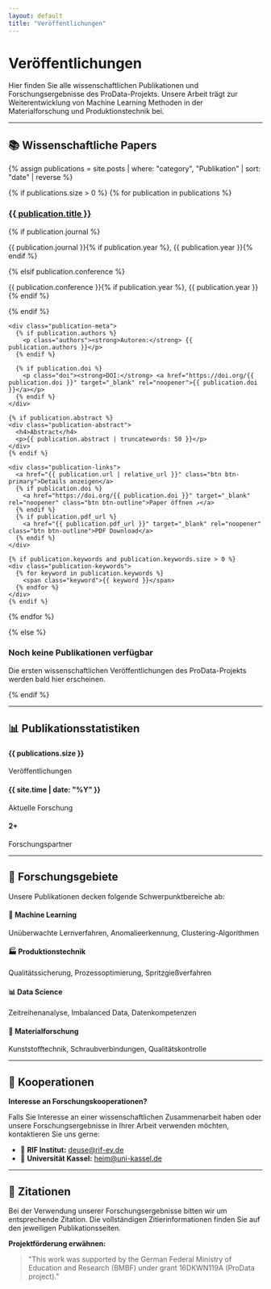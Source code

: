```yaml
---
layout: default
title: "Veröffentlichungen"
---
```


# Veröffentlichungen

Hier finden Sie alle wissenschaftlichen Publikationen und Forschungsergebnisse des ProData-Projekts. Unsere Arbeit trägt zur Weiterentwicklung von Machine Learning Methoden in der Materialforschung und Produktionstechnik bei.

---

## 📚 Wissenschaftliche Papers

<div class="publications-list">
{% assign publications = site.posts | where: "category", "Publikation" | sort: "date" | reverse %}

{% if publications.size > 0 %}
  {% for publication in publications %}
  <article class="publication-item">
    <div class="publication-header">
      <h3><a href="{{ publication.url | relative_url }}">{{ publication.title }}</a></h3>
      {% if publication.journal %}
        <p class="publication-venue">{{ publication.journal }}{% if publication.year %}, {{ publication.year }}{% endif %}</p>
      {% elsif publication.conference %}
        <p class="publication-venue">{{ publication.conference }}{% if publication.year %}, {{ publication.year }}{% endif %}</p>
      {% endif %}
    </div>
    
    <div class="publication-meta">
      {% if publication.authors %}
        <p class="authors"><strong>Autoren:</strong> {{ publication.authors }}</p>
      {% endif %}
      
      {% if publication.doi %}
        <p class="doi"><strong>DOI:</strong> <a href="https://doi.org/{{ publication.doi }}" target="_blank" rel="noopener">{{ publication.doi }}</a></p>
      {% endif %}
    </div>
    
    {% if publication.abstract %}
    <div class="publication-abstract">
      <h4>Abstract</h4>
      <p>{{ publication.abstract | truncatewords: 50 }}</p>
    </div>
    {% endif %}
    
    <div class="publication-links">
      <a href="{{ publication.url | relative_url }}" class="btn btn-primary">Details anzeigen</a>
      {% if publication.doi %}
        <a href="https://doi.org/{{ publication.doi }}" target="_blank" rel="noopener" class="btn btn-outline">Paper öffnen ↗</a>
      {% endif %}
      {% if publication.pdf_url %}
        <a href="{{ publication.pdf_url }}" target="_blank" rel="noopener" class="btn btn-outline">PDF Download</a>
      {% endif %}
    </div>
    
    {% if publication.keywords and publication.keywords.size > 0 %}
    <div class="publication-keywords">
      {% for keyword in publication.keywords %}
        <span class="keyword">{{ keyword }}</span>
      {% endfor %}
    </div>
    {% endif %}
  </article>
  {% endfor %}
  
{% else %}
  <div class="no-publications">
    <h3>Noch keine Publikationen verfügbar</h3>
    <p>Die ersten wissenschaftlichen Veröffentlichungen des ProData-Projekts werden bald hier erscheinen.</p>
  </div>
{% endif %}
</div>

---

## 📊 Publikationsstatistiken

<div class="publication-stats">
  <div class="stat-item">
    <h4>{{ publications.size }}</h4>
    <p>Veröffentlichungen</p>
  </div>
  
  <div class="stat-item">
    <h4>{{ site.time | date: "%Y" }}</h4>
    <p>Aktuelle Forschung</p>
  </div>
  
  <div class="stat-item">
    <h4>2+</h4>
    <p>Forschungspartner</p>
  </div>
</div>

---

## 🔬 Forschungsgebiete

Unsere Publikationen decken folgende Schwerpunktbereiche ab:

<div class="research-areas">
  <div class="research-area">
    <h4>🤖 Machine Learning</h4>
    <p>Unüberwachte Lernverfahren, Anomalieerkennung, Clustering-Algorithmen</p>
  </div>
  
  <div class="research-area">
    <h4>🏭 Produktionstechnik</h4>
    <p>Qualitätssicherung, Prozessoptimierung, Spritzgießverfahren</p>
  </div>
  
  <div class="research-area">
    <h4>📊 Data Science</h4>
    <p>Zeitreihenanalyse, Imbalanced Data, Datenkompetenzen</p>
  </div>
  
  <div class="research-area">
    <h4>🔧 Materialforschung</h4>
    <p>Kunststofftechnik, Schraubverbindungen, Qualitätskontrolle</p>
  </div>
</div>

---

## 📧 Kooperationen

**Interesse an Forschungskooperationen?**

Falls Sie Interesse an einer wissenschaftlichen Zusammenarbeit haben oder unsere Forschungsergebnisse in Ihrer Arbeit verwenden möchten, kontaktieren Sie uns gerne:

- 📧 **RIF Institut:** [deuse@rif-ev.de](mailto:deuse@rif-ev.de)
- 📧 **Universität Kassel:** [heim@uni-kassel.de](mailto:heim@uni-kassel.de)

---

## 📖 Zitationen

Bei der Verwendung unserer Forschungsergebnisse bitten wir um entsprechende Zitation. Die vollständigen Zitierinformationen finden Sie auf den jeweiligen Publikationsseiten.

**Projektförderung erwähnen:**
> "This work was supported by the German Federal Ministry of Education and Research (BMBF) under grant 16DKWN119A (ProData project)."